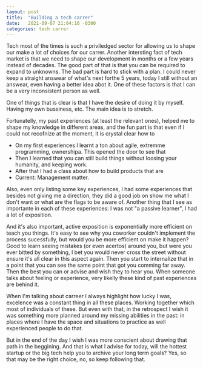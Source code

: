```yaml
---
layout: post
title:  "Building a tech carrer"
date:   2021-09-07 21:04:10 -0300
categories: tech carrer
---
```


Tech most of the times is such a priviledged sector for allowing us to shape our make a lot of choices for our carrer. Another intersting fact of tech market is that we need to shape our development in months or a few years instead of decades. The good part of that is that you can be required to expand to unknowns. The bad part is hard to stick with a plan. I could never keep a straight answear of what's next forthe 5 years, today I still without an answear, even having a better idea abot it. One of these factors is that I can be a very inconsistent person as well.

One of things that is clear is that I have the desire of doing it by myself. Having my own bussiness, etc. The main idea is to stretch.

Fortunatelly, my past experiences (at least the relevant ones), helped me to shape my knowledge in different areas, and the fun part is that even if I could not recofnize at the moment, it is crystal clear how to

- On my first experiences I learnt a ton about agile, extremme programming, ownershipa. This opened the door to see that
- Then I learned that you can still build things without loosing your humanity, and keeping work.
- After that I had a class about how to build products that are
- Current: Management matter.

Also, even only listing some key experiences, I had some experiences that besides not giving me a direction, they did a good job on show me what I don't want or what are the flags to be aware of. Another thing that I see as importante in each of these experiences: I was not "a passive learner", I had a lot of exposition.

And it's also important, active exposition is exponentially more efficient on teach you things. It's easy to see why you coworker couldn't implement the process sucessfully, but would you be more efficient on make it happen? Good to learn seeing mistakes (or even acertos) around you, but were you ever bitted by something, I bet you would never cross the street without ensure it's all clear in this aspect again. Then you start to internalize that in a point that you can see the same point that got you comming far away. Then the best you can or advise and wish they to hear you. When someone talks about feeling or experience, very likelly these kind of past experiences are behind it.

When I'm talking about carreer I always highlight how lucky I was, excelence was a constant thing in all these places. Working together which most of individuals of these. But even with that, in the retrospect I wish it was something more planned around my missing abilities in the past: in places where I have the space and situations to practice as well experienced people to do that.

But in the end of the day I wish I was more conscient about drawing that path in the beggining. And that is what I advise for today, will the hottest startup or the big tech help you to archive your long term goals? Yes, so that may be the right choice, no, so keep following that.


